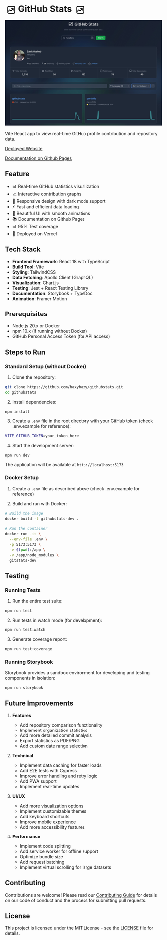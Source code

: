 # <img src="./public/favicon.svg" alt="GitStats Logo" width="30" height="30" style="vertical-align: middle; margin-left: 5px;"> GitHub Stats <img src="./public/favicon.svg" alt="GitStats Logo" width="30" height="30" style="vertical-align: middle; margin-left: 5px;">
![Screenshot](./public/screenshot.jpeg "Screenshot")

Vite React app to view real-time GitHub profile contribution and repository data.

[Deployed Website](https://githubstats-murex.vercel.app/)

[Documentation on Github Pages](https://haxybaxy.github.io/githubstats/)

## Feature

- 📊 Real-time GitHub statistics visualization
- 📈 Interactive contribution graphs
- 📱 Responsive design with dark mode support
- ⚡ Fast and efficient data loading
- 🎨 Beautiful UI with smooth animations
- 📚 Documentation on Github Pages
- 📊 95% Test coverage
- 🚀 Deployed on Vercel


## Tech Stack

- **Frontend Framework**: React 18 with TypeScript
- **Build Tool**: Vite
- **Styling**: TailwindCSS
- **Data Fetching**: Apollo Client (GraphQL)
- **Visualization**: Chart.js
- **Testing**: Jest + React Testing Library
- **Documentation**: Storybook + TypeDoc
- **Animation**: Framer Motion

## Prerequisites

- Node.js 20.x or Docker
- npm 10.x (if running without Docker)
- GitHub Personal Access Token (for API access)

## Steps to Run

### Standard Setup (without Docker)

1. Clone the repository:
```bash
git clone https://github.com/haxybaxy/githubstats.git
cd githubstats
```

2. Install dependencies:
```bash
npm install
```

3. Create a `.env` file in the root directory with your GitHub token (check .env.example for reference):
```bash
VITE_GITHUB_TOKEN=your_token_here
```

4. Start the development server:
```bash
npm run dev
```

The application will be available at `http://localhost:5173`

### Docker Setup

1. Create a `.env` file as described above 
(check .env.example for reference)

2. Build and run with Docker:
```bash
# Build the image
docker build -t githubstats-dev .

# Run the container
docker run -it \
  --env-file .env \
  -p 5173:5173 \
  -v $(pwd):/app \
  -v /app/node_modules \
  gitstats-dev
```

## Testing

### Running Tests

1. Run the entire test suite:
```bash
npm run test
```

2. Run tests in watch mode (for development):
```bash
npm run test:watch
```

3. Generate coverage report:
```bash
npm run test:coverage
```

### Running Storybook

Storybook provides a sandbox environment for developing and testing components in isolation:

```bash
npm run storybook
```




## Future Improvements

1. **Features**
   - Add repository comparison functionality
   - Implement organization statistics
   - Add more detailed commit analysis
   - Export statistics as PDF/PNG
   - Add custom date range selection

2. **Technical**
   - Implement data caching for faster loads
   - Add E2E tests with Cypress
   - Improve error handling and retry logic
   - Add PWA support
   - Implement real-time updates

3. **UI/UX**
   - Add more visualization options
   - Implement customizable themes
   - Add keyboard shortcuts
   - Improve mobile experience
   - Add more accessibility features

4. **Performance**
   - Implement code splitting
   - Add service worker for offline support
   - Optimize bundle size
   - Add request batching
   - Implement virtual scrolling for large datasets

## Contributing

Contributions are welcome! Please read our [Contributing Guide](CONTRIBUTING.md) for details on our code of conduct and the process for submitting pull requests.

## License

This project is licensed under the MIT License - see the [LICENSE](LICENSE) file for details.
